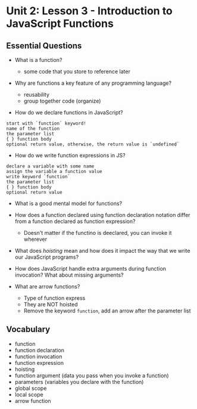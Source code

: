 # Unit 2: Lesson 3 - Introduction to JavaScript Functions

## Essential Questions
* What is a function?
    * some code that you store to reference later
* Why are functions a key feature of any programming language?
    * reusability
    * group together code (organize)


* How do we declare functions in JavaScript?
```
start with `function` keyword!
name of the function
the parameter list
{ } function body
optional return value, otherwise, the return value is `undefined`
```

* How do we write function expressions in JS?
```
declare a variable with some name 
assign the variable a function value 
write keyword `function`
the parameter list 
{ } function body 
optional return value
```

* What is a good mental model for functions?

* How does a function declared using function declaration notation differ from a function declared as function expression?
    * Doesn't matter if the functino is deeclared, you can invoke it wherever

* What does _hoisting_ mean and how does it impact the way that we write our JavaScript programs?



* How does JavaScript handle extra arguments during function invocation? What about missing arguments?


* What are arrow functions?
    * Type of function express
    * They are NOT hoisted
    * Remove the keyword `function`, add an arrow after the parameter list

## Vocabulary
* function
* function declaration
* function invocation
* function expression
* hoisting
* function argument (data you pass when you invoke a function)
* parameters (variables you declare with the function)
* global scope
* local scope
* arrow function
